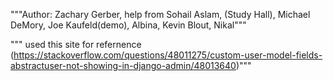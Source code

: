 """Author: Zachary Gerber, help from Sohail Aslam,
(Study Hall), Michael DeMory, Joe Kaufeld(demo), Albina,
Kevin Blout, Nikal"""

""" used this site for refernence
(https://stackoverflow.com/questions/48011275/custom-user-model-fields-abstractuser-not-showing-in-django-admin/48013640)"""